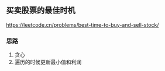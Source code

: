 ## 买卖股票的最佳时机

<https://leetcode.cn/problems/best-time-to-buy-and-sell-stock/>

### 思路

1. 贪心
2. 遍历的时候更新最小值和利润
